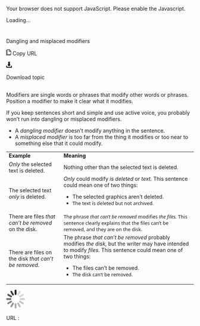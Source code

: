 ﻿Your browser does not support JavaScript. Please enable the Javascript.

Loading...

# 

Dangling and misplaced modifiers

![Copy URL](media/dangling-misplaced-modifiers/Copy.png)
Copy URL

![Download](media/dangling-misplaced-modifiers/Download.png)

Download topic

## 

Modifiers are single words or phrases that modify other words or phrases. Position a modifier to make it clear what it modifies.

If you keep sentences short and simple and use active voice, you probably won’t run into dangling or misplaced modifiers. 

  - A *dangling modifier* doesn’t modify anything in the sentence. 
  - A *misplaced modifier* is too far from the thing it modifies or too near to something else that it could modify. 

<table>
<tbody>
<tr class="odd">
<td><b>Example</b></td>
<td><b>Meaning</b></td>
</tr>
<tr class="even">
<td><div>
<div>
<em>Only</em> the selected text is deleted. 
</div>
</div></td>
<td><div>
<div>
Nothing other than the selected text is deleted.
</div>
</div></td>
</tr>
<tr class="odd">
<td><div>
The selected text <em>only</em> is deleted.
</div></td>
<td><em>Only</em> could modify <em>is deleted</em> or <em>text.</em> This sentence could mean one of two things:
<ul>
<li>The selected graphics aren't deleted.</li>
<li><span style="line-height: 107%; font-family: Segoe UI; font-size: small;">The text is deleted but not archived. </span></li>
</ul></td>
</tr>
<tr class="even">
<td><div>
There are files <em>that can’t be removed</em> on the disk. 
</div></td>
<td><div>
<span style="line-height: 107%; font-family: Segoe UI; font-size: small;">The phrase <em>t</em></span><em><span style="line-height: 107%; font-family: Segoe UI; font-size: small;">hat can’t be removed</span></em> <span style="line-height: 107%; font-family: Segoe UI; font-size: small;">modifies <em>the files.</em> This sentence clearly explains that the files can’t be removed, and they are on the disk. </span>
</div></td>
</tr>
<tr class="odd">
<td><div>
There are files on the disk <em>that can’t be removed</em>.
</div></td>
<td>The phrase <em>that can’t be removed</em> probably modifies <em>the disk,</em> but the writer may have intended to modify <em>files.</em> This sentence could mean one of two things:
<ul>
<li>The files can’t be removed.</li>
<li><span style="line-height: 107%; font-family: Segoe UI; font-size: small;">The disk can’t be removed. </span></li>
</ul></td>
</tr>
</tbody>
</table>

![In progress](media/dangling-misplaced-modifiers/activity-large.gif)

URL :
